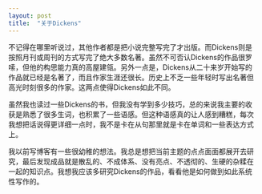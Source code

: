 ```yaml
---
layout: post
title:  "关于Dickens"
---
```


不记得在哪里听说过，其他作者都是把小说完整写完了才出版。而Dickens则是
按照月刊或周刊的方式写完了绝大多数名著。虽然不可否认Dickens的作品很罗
嗦，但他的构思能力真的高屋建瓴。另外一点是，Dickens从二十来岁开始写的
作品就已经是名著了，而且作家生涯还很长。历史上不乏一些年轻时写出名著但
高光时刻很多的作家。这两点使得Dickens如此不同。

虽然我也读过一些Dickens的书，但我没有学到多少技巧，总的来说我主要的收
获是熟悉了很多生词，也积累了一些语感。但这种语感真的让人感到糟糕，每次
我想把话说得更详细一点时，我不是卡在从句那里就是卡在单词和一些表达方式
上。

我以前写博客有一些很幼稚的想法。我总是想把当前主题的点点面面都展开去研
究，最后发现成品就是散乱的、不成体系、没有亮点、不透彻的、生硬的杂糅在
一起的知识点。我想我应该多研究Dickens的作品，看看他是如何做到如此系统
性写作的。

